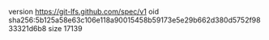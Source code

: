 version https://git-lfs.github.com/spec/v1
oid sha256:5b125a58e63c106e118a90015458b59173e5e29b662d380d5752f9833321d6b8
size 17139
